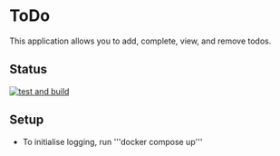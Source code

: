 # ToDo

This application allows you to add, complete, view, and remove todos.

## Status
[![test and build](https://github.com/MaxWallwey/maxwallwey-todo/actions/workflows/ci.yml/badge.svg)](https://github.com/MaxWallwey/maxwallwey-todo/actions/workflows/ci.yml)

## Setup
- To initialise logging, run '''docker compose up'''
